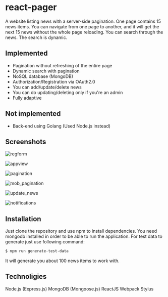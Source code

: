# react-pager
A website listing news with a server-side pagination. One page contains 15 news items.
You can navigate from one page to another, and it will get the next 15 news without the whole page reloading.
You can search through the news. The search is dynamic.

## Implemented
- Pagination without refreshing of the entire page
- Dynamic search with pagination
- NoSQL database (MongoDB)
- Authorization/Registration via OAuth2.0
- You can add/update/delete news
- You can do updating/deleting only if you're an admin
- Fully adaptive

## Not implemented
- Back-end using Golang (Used Node.js instead)

## Screenshots

![regform](https://img-fotki.yandex.ru/get/197756/68361812.0/0_162fe3_f44fd7c2_orig)

![appview](https://img-fotki.yandex.ru/get/55828/68361812.0/0_162fe4_40ee9f0e_orig)

![pagination](https://img-fotki.yandex.ru/get/196102/68361812.0/0_162fe5_90cc1325_orig)

![mob_pagination](https://img-fotki.yandex.ru/get/197756/68361812.0/0_162fe6_e83fe888_orig)

![update_news](https://img-fotki.yandex.ru/get/197756/68361812.0/0_162fe7_98b968e6_orig)

![notifications](https://img-fotki.yandex.ru/get/197756/68361812.0/0_162fe8_2b2a16ea_orig)

## Installation
Just clone the repository and use npm to install dependencies.
You need mongodb installed in order to be able to run the application.
For test data to generate just use following command:

```bash
$ npm run generate-test-data
```
It will generate you about 100 news items to work with.

## Technoligies
Node.js (Express.js)
MongoDB (Mongoose.js)
ReactJS
Webpack
Stylus
